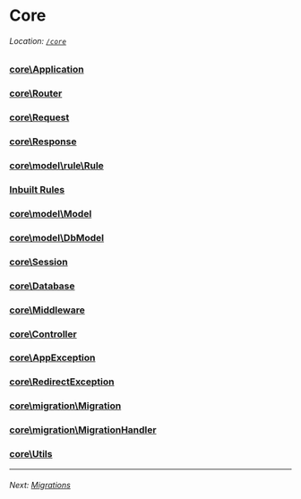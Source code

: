 # Core

###### Location: [`/core`](./directory-structure.md#core)

### [core\Application](./core/application.md)

### [core\Router](./core/router.md)

### [core\Request](./core/request.md)

### [core\Response](./core/response.md)

### [core\model\rule\Rule](./core/rule.md)

### [Inbuilt Rules](./core/inbuilt-rules.md)

### [core\model\Model](./core/model.md)

### [core\model\DbModel](./core/dbmodel.md)

### [core\Session](./core/session.md)

### [core\Database](./core/database.md)

### [core\Middleware](./core/middleware.md)

### [core\Controller](./core/controller.md)

### [core\AppException](./core/app-exception.md)

### [core\RedirectException](./core/redirect-exception.md)

### [core\migration\Migration](./core/migration.md)

### [core\migration\MigrationHandler](./core/migration-handler.md)

### [core\Utils](./core/utils.md)

---

###### Next: [Migrations](./migrations.md)
